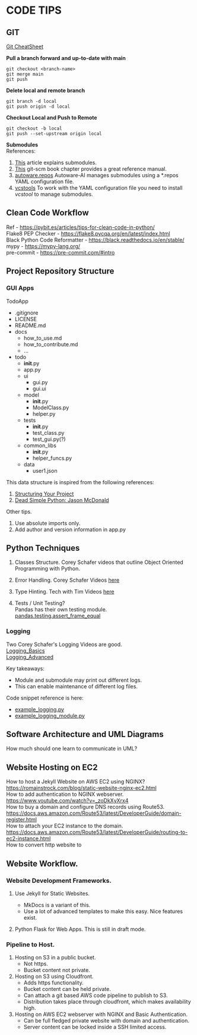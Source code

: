 # CODE TIPS

## GIT

[Git CheatSheet](https://education.github.com/git-cheat-sheet-education.pdf)

**Pull a branch forward and up-to-date with main**
``` 
git checkout <branch-name>
git merge main
git push
```

**Delete local and remote branch**
```
git branch -d local
git push origin -d local
```

**Checkout Local and Push to Remote**
```
git checkout -b local
git push --set-upstream origin local
```  

**Submodules**  
References:  
1. [This](https://dev.to/jjokah/submodules-a-git-repo-inside-a-git-repo-36l9) article explains submodules.  
2. [This]() git-scm book chapter provides a great reference manual.  
3. [autoware.repos](https://github.com/autowarefoundation/autoware/blob/main/autoware.repos) Autoware-AI manages submodules using a *.repos YAML configuration file.  
4. [vcstools](https://github.com/dirk-thomas/vcstool) To work with the YAML configuration file you need to install *vcstool* to manage submodules.  

## Clean Code Workflow  
Ref - https://pybit.es/articles/tips-for-clean-code-in-python/  
Flake8 PEP Checker - https://flake8.pycqa.org/en/latest/index.html  
Black Python Code Reformatter - https://black.readthedocs.io/en/stable/  
mypy - https://mypy-lang.org/  
pre-commit - https://pre-commit.com/#intro  
 
## Project Repository Structure 
### GUI Apps
TodoApp
- .gitignore
- LICENSE
- README.md
- docs
    - how_to_use.md
    - how_to_contribute.md
    - ...
- todo
    - __init__.py
    - app.py
    - ui
        - gui.py
        - gui.ui
    - model
        - __init__.py
        - ModelClass.py
        - helper.py
    - tests
        - __init__.py
        - test_class.py
        - test_gui.py(?)
    - common_libs
        - __init__.py
        - helper_funcs.py
    - data
        - user1.json

This data structure is inspired from the following references:  
1. [Structuring Your Project](https://docs.python-guide.org/writing/structure/)
2. [Dead Simple Python: Jason McDonald](https://dev.to/codemouse92/dead-simple-python-project-structure-and-imports-38c6)
    
Other tips.
1. Use absolute imports only.  
2. Add author and version information in app.py 

## Python Techniques
1. Classes Structure. Corey Schafer videos that outline Object Oriented Programming with Python. 
2. Error Handling.  Corey Schafer Videos [here](https://www.youtube.com/watch?v=NIWwJbo-9_8)
3. Type Hinting. Tech with Tim Videos [here](https://www.youtube.com/watch?v=QORvB-_mbZ0)

4. Tests / Unit Testing?  
Pandas has their own testing module. [pandas.testing.assert_frame_equal](https://pandas.pydata.org/pandas-docs/stable/reference/api/pandas.testing.assert_frame_equal.html) 

### Logging
Two Corey Schafer's Logging Videos are good.  
[Logging_Basics](https://www.youtube.com/watch?v=-ARI4Cz-awo&t=0s)  
[Logging_Advanced](https://www.youtube.com/watch?v=jxmzY9soFXg)  

Key takeaways:  
- Module and submodule may print out different logs.
- This can enable maintenance of different log files.  

Code snippet reference is here:  
- [example_logging.py](snippets/example_logging.py)
- [example_logging_module.py](snippets/example_logging_module.py)

## Software Architecture and UML Diagrams
How much should one learn to communicate in UML? 

## Website Hosting on EC2 
How to host a Jekyll Website on AWS EC2 using NGINX?  
https://romainstrock.com/blog/static-website-nginx-ec2.html  
How to add authentication to NGINX webserver.  
https://www.youtube.com/watch?v=_zoDkXyXrx4  
How to buy a domain and configure DNS records using Route53.  
https://docs.aws.amazon.com/Route53/latest/DeveloperGuide/domain-register.html  
How to attach your EC2 instance to the domain.  
https://docs.aws.amazon.com/Route53/latest/DeveloperGuide/routing-to-ec2-instance.html  
How to convert http website to 

## Website Workflow.  

### Website Development Frameworks.  
1. Use Jekyll for Static Websites.  
    - MkDocs is a variant of this.  
    - Use a lot of advanced templates to make this easy. Nice features exist.  

2. Python Flask for Web Apps. This is still in draft mode.  

### Pipeline to Host.  
1. Hosting on S3 in a public bucket.  
    - Not https. 
    - Bucket content not private.  
2. Hosting on S3 using Cloudfront.  
    - Adds https functionality.  
    - Bucket content can be held private.  
    - Can attach a git based AWS code pipeline to publish to S3. 
    - Distribution takes place through cloudfront, which makes availability high.  
3. Hosting on AWS EC2 webserver with NGINX and Basic Authentication.  
    - Can be full fledged private website with domain and authentication.  
    - Server content can be locked inside a SSH limited access.  